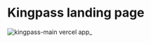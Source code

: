 # Kingpass landing page



![kingpass-main vercel app_](https://user-images.githubusercontent.com/44072774/220238674-fa38cf8f-7850-4671-b357-8b652b726f43.png)
